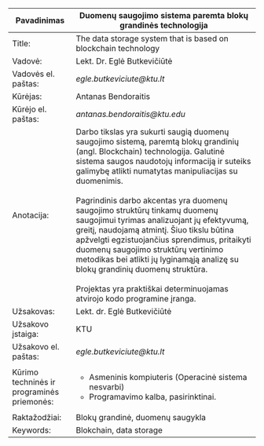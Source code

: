 | Pavadinimas  | Duomenų saugojimo sistema paremta blokų grandinės technologija |
| ------------- | ------------- |
| Title: | The data storage system that is based on blockchain technology |
| Vadovė:  | Lekt. Dr. Eglė Butkevičiūtė  |
| Vadovės el. paštas:  | _egle.butkeviciute@ktu.lt_  |
| Kūrėjas: |	Antanas Bendoraitis |
| Kūrėjo el. paštas: |	_antanas.bendoraitis@ktu.edu_ |
| Anotacija: |	Darbo tikslas yra sukurti saugią duomenų saugojimo sistemą, paremtą blokų grandinių (angl. Blockchain) technologija. Galutinė sistema saugos naudotojų informaciją ir suteiks galimybę atlikti numatytas manipuliacijas su duomenimis.</br></br> Pagrindinis darbo akcentas yra duomenų saugojimo struktūrų tinkamų duomenų saugojimui tyrimas analizuojant jų efektyvumą, greitį, naudojamą atmintį. Šiuo tikslu būtina apžvelgti egzistuojančius sprendimus, pritaikyti duomenų saugojimo struktūrų vertinimo metodikas bei atlikti jų lyginamąją analizę su blokų grandinių duomenų struktūra.</br></br> Projektas yra praktiškai determinuojamas atvirojo kodo programine įranga.
| Užsakovas: |	Lekt. dr. Eglė Butkevičiūtė |
| Užsakovo įstaiga: |	KTU |
| Užsakovo el. paštas: |	_egle.butkeviciute@ktu.lt_ |
| Kūrimo techninės ir programinės priemonės: | <ul style="list-style-type:circle;"><li>Asmeninis kompiuteris (Operacinė sistema nesvarbi)</li><li>Programavimo kalba, pasirinktinai.</li></ul> |
| Raktažodžiai: | Blokų grandinė, duomenų saugykla |
| Keywords: | Blokchain, data storage |
